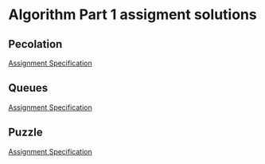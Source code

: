 # Algorithm Part 1 assigment solutions

## Pecolation

[Assignment Specification](https://coursera.cs.princeton.edu/algs4/assignments/percolation/specification.php)

## Queues

[Assignment Specification](https://coursera.cs.princeton.edu/algs4/assignments/queues/specification.php)

## Puzzle

[Assignment Specification](https://coursera.cs.princeton.edu/algs4/assignments/8puzzle/faq.php)
